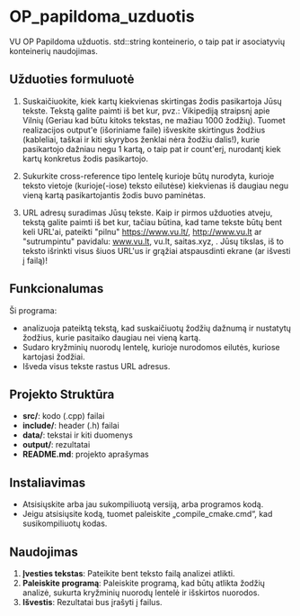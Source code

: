 # OP_papildoma_uzduotis

VU OP Papildoma užduotis. std::string konteinerio, o taip pat ir asociatyvių konteinerių naudojimas.

## Užduoties formuluotė

1. Suskaičiuokite, kiek kartų kiekvienas skirtingas žodis pasikartoja Jūsų tekste. Tekstą galite paimti iš bet kur, pvz.: Vikipediją straipsnį apie Vilnių (Geriau kad būtu kitoks tekstas, ne mažiau 1000 žodžių). Tuomet realizacijos output'e (išoriniame faile) išveskite skirtingus žodžius (kableliai, taškai ir kiti skyrybos ženklai nėra žodžiu dalis!), kurie pasikartojo dažniau negu 1 kartą, o taip pat ir count'erį, nurodantį kiek kartų konkretus žodis pasikartojo.

2. Sukurkite cross-reference tipo lentelę kurioje būtų nurodyta, kurioje teksto vietoje (kurioje(-iose) teksto eilutėse) kiekvienas iš daugiau negu vieną kartą pasikartojantis žodis buvo paminėtas.

3. URL adresų suradimas Jūsų tekste. Kaip ir pirmos užduoties atveju, tekstą galite paimti iš bet kur, tačiau būtina, kad tame tekste būtų bent keli URL'ai, pateikti "pilnu" https://www.vu.lt/, http://www.vu.lt ar "sutrumpintu" pavidalu: www.vu.lt, vu.lt, saitas.xyz, . Jūsų tikslas, iš to teksto išrinkti visus šiuos URL'us ir grąžiai atspausdinti ekrane (ar išvesti į failą)!

## Funkcionalumas

Ši programa:
- analizuoja pateiktą tekstą, kad suskaičiuotų žodžių dažnumą ir nustatytų žodžius, kurie pasitaiko daugiau nei vieną kartą.
- Sudaro kryžminių nuorodų lentelę, kurioje nurodomos eilutės, kuriose kartojasi žodžiai.
- Išveda visus tekste rastus URL adresus.

## Projekto Struktūra

- **src/**: kodo (.cpp) failai
- **include/**: header (.h) failai
- **data/**: tekstai ir kiti duomenys
- **output/**: rezultatai
- **README.md**: projekto aprašymas

## Instaliavimas
 - Atsisiųskite arba jau sukompiliuotą versiją, arba programos kodą.
 - Jeigu atsisiųsite kodą, tuomet paleiskite „compile_cmake.cmd“, kad susikompiliuotų kodas.

## Naudojimas

1. **Įvesties tekstas**: Pateikite bent teksto failą analizei atlikti.
2. **Paleiskite programą**: Paleiskite programą, kad būtų atlikta žodžių analizė, sukurta kryžminių nuorodų lentelė ir išskirtos nuorodos.
3. **Išvestis**: Rezultatai bus įrašyti į failus.

